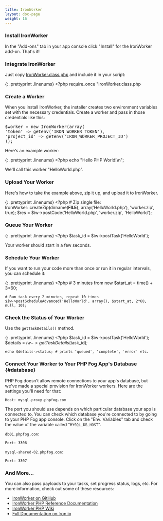 ```yaml
---
title: IronWorker
layout: doc-page
weight: 16
---
```


### Install IronWorker

In the "Add-ons" tab in your app console click "Install" for the IronWorker add-on. That's it!

### Integrate IronWorker

Just copy [IronWorker.class.php](https://github.com/iron-io/iron_worker_php/blob/master/IronWorker.class.php) and include it in your script:

{: .prettyprint .linenums}
    <?php
    require_once "IronWorker.class.php

### Create a Worker

When you install IronWorker, the installer creates two environment variables set with the necessary credentials. Create a worker and pass in those credentials like this:

<pre class="prettyprint linenums:3 linenums">
$worker = new IronWorker(array(
'token' => getenv('IRON_WORKER_TOKEN'),
'project_id' => getenv('IRON_WORKER_PROJECT_ID')
));</pre>

Here's an example worker:

{: .prettyprint .linenums}
    <?php
    echo "Hello PHP World!\n";

We'll call this worker "HelloWorld.php".

### Upload Your Worker

Here's how to take the example above, zip it up, and upload it to IronWorker.

{: .prettyprint .linenums}
    <?php
    # Zip single file:
    IronWorker::createZip(dirname(__FILE__), array('HelloWorld.php'), 'worker.zip', true);
    $res = $iw->postCode('HelloWorld.php', 'worker.zip', 'HelloWorld');

###  Queue Your Worker

{: .prettyprint .linenums}
    <?php
    $task_id = $iw->postTask('HelloWorld');

Your worker should start in a few seconds.

### Schedule Your Worker

If you want to run your code more than once or run it in regular intervals, you can schedule it:

{: .prettyprint .linenums}
    <?php
    # 3 minutes from now
    $start_at = time() + 3*60;

    # Run task every 2 minutes, repeat 10 times
    $iw->postScheduleAdvanced('HelloWorld', array(), $start_at, 2*60, null, 10);

### Check the Status of Your Worker

Use the `getTaskDetails()` method.

{: .prettyprint .linenums}
    <?php
    $task_id = $iw->postTask('HelloWorld');
    $details = $iw->getTaskDetails($task_id);

    echo $details->status; # prints 'queued', 'complete', 'error' etc.

### Connect Your Worker to Your PHP Fog App's Database {#database}

PHP Fog doesn't allow remote connections to your app's database, but we've made a special provision for IronWorker workers. Here are the settings you'll need for that: 

    Host: mysql-proxy.phpfog.com

The port you should use depends on which particular database your app is connected to. You can check which database you're connected to by going to your PHP Fog app console. Click on the "Env. Variables" tab and check the value of the variable called "`MYSQL_DB_HOST`".

`db01.phpfog.com`:

    Port: 3306

`mysql-shared-02.phpfog.com`:
    
    Port: 3307

### And More...

You can also pass payloads to your tasks, set progress status, logs, etc. For more information, check out some of these resources:

* [IronWorker on GitHub](https://github.com/iron-io/iron_worker_php)
* [IronWorker PHP Reference Documentation](http://iron-io.github.com/iron_worker_php/)
* [IronWorker PHP Wiki](https://github.com/iron-io/iron_worker_php/wiki)
* [Full Documentation on Iron.io](http://docs.iron.io/)
